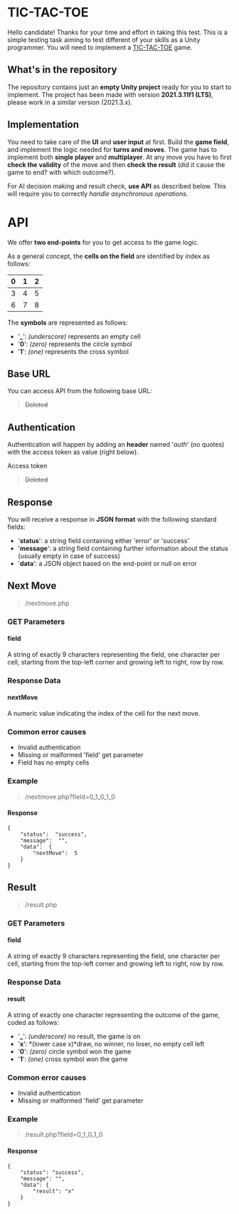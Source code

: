 # TIC-TAC-TOE

Hello candidate! Thanks for your time and effort in taking this test.
This is a simple testing task aiming to test different of your skills as a Unity programmer.
You will need to implement a [TIC-TAC-TOE](https://en.wikipedia.org/wiki/Tic-tac-toe) game.

## What's in the repository

The repository contains just an **empty Unity project** ready for you to start to implement.
The project has been made with version **2021.3.11f1 (LTS)**, please work in a similar version (2021.3.x).

## Implementation

You need to take care of the **UI** and **user input** at first. Build the **game field**, and implement the logic needed for **turns and moves**.
The game has to implement both **single player** and **multiplayer**.
At any move you have to first **check the validity** of the move and then **check the result** (did it cause the game to end? with which outcome?).

For AI decision making and result check, **use API** as described below. This will require you to correctly *handle asynchronous operations*.

# API

We offer **two end-points** for you to get access to the game logic.

As a general concept, the **cells on the field** are identified by index as follows:

| 0 | 1 | 2 |
|--|--|--|
| 3 | 4 | 5 |
| 6 | 7 | 8 |

The **symbols** are represented as follows:
- '**_**': *(underscore)* represents an empty cell
- '**0**': *(zero)* represents the circle symbol
- '**1**': *(one)* represents the cross symbol

## Base URL

You can access API from the following base URL:
> ~~Deleted~~

## Authentication

Authentication will happen by adding an **header** named '*auth*' (no quotes) with the access token as value (right below).

Access token
> ~~Deleted~~

## Response

You will receive a response in **JSON format** with the following standard fields:

 - '**status**': a string field containing either 'error' or 'success'
 - '**message**': a string field containing further information about the status (usually empty in case of success)
 - '**data**': a JSON object based on the end-point or null on error

## Next Move
> /nextmove.php

### GET Parameters
#### field
A string of exactly 9 characters representing the field, one character per cell, starting from the top-left corner and growing left to right, row by row.

### Response Data
#### nextMove
A numeric value indicating the index of the cell for the next move.

### Common error causes

 - Invalid authentication
 - Missing or malformed 'field' get parameter
 - Field has no empty cells

### Example
> /nextmove.php?field=0_1_0_1_0
#### Response

    {
    	"status":  "success",
    	"message":  "",
    	"data":  {
    		"nextMove":  5
    	}
    }

## Result
> /result.php

### GET Parameters
#### field
A string of exactly 9 characters representing the field, one character per cell, starting from the top-left corner and growing left to right, row by row.

### Response Data
#### result
A string of exactly one character representing the outcome of the game, coded as follows:
- '**_**': *(underscore)* no result, the game is on
- '**x**': *(lower case x)*draw, no winner, no loser, no empty cell left
- '**0**': *(zero)* circle symbol won the game
- '**1**': *(one)* cross symbol won the game

### Common error causes

 - Invalid authentication
 - Missing or malformed 'field' get parameter

### Example
> /result.php?field=0_1_0_1_0
#### Response

    {
        "status": "success",
        "message": "",
        "data": {
            "result": "x"
        }
    }
